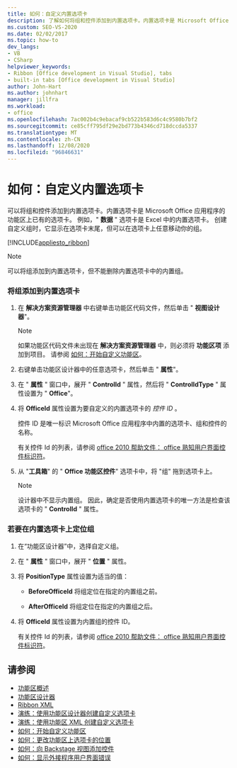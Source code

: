 ```yaml
---
title: 如何：自定义内置选项卡
description: 了解如何将组和控件添加到内置选项卡。内置选项卡是 Microsoft Office 应用程序的功能区上已有的选项卡。
ms.custom: SEO-VS-2020
ms.date: 02/02/2017
ms.topic: how-to
dev_langs:
- VB
- CSharp
helpviewer_keywords:
- Ribbon [Office development in Visual Studio], tabs
- built-in tabs [Office development in Visual Studio]
author: John-Hart
ms.author: johnhart
manager: jillfra
ms.workload:
- office
ms.openlocfilehash: 7ac002b4c9ebacaf9cb522b583d6c4c9580b7bf2
ms.sourcegitcommit: ce85cff795df29e2bd773b4346cd718dccda5337
ms.translationtype: MT
ms.contentlocale: zh-CN
ms.lasthandoff: 12/08/2020
ms.locfileid: "96846631"
---
```

# <a name="how-to-customize-a-built-in-tab"></a>如何：自定义内置选项卡
  可以将组和控件添加到内置选项卡。内置选项卡是 Microsoft Office 应用程序的功能区上已有的选项卡。 例如，" **数据** " 选项卡是 Excel 中的内置选项卡。 创建自定义组时，它显示在选项卡末尾，但可以在选项卡上任意移动你的组。

 [!INCLUDE[appliesto_ribbon](../vsto/includes/appliesto-ribbon-md.md)]

> [!NOTE]
> 可以将组添加到内置选项卡，但不能删除内置选项卡中的内置组。

### <a name="to-add-groups-to-a-built-in-tab"></a>将组添加到内置选项卡

1. 在 **解决方案资源管理器** 中右键单击功能区代码文件，然后单击 " **视图设计器**"。

    > [!NOTE]
    > 如果功能区代码文件未出现在 **解决方案资源管理器** 中，则必须将 **功能区项** 添加到项目。 请参阅 [如何：开始自定义功能区](../vsto/how-to-get-started-customizing-the-ribbon.md)。

2. 右键单击功能区设计器中的任意选项卡，然后单击 " **属性**"。

3. 在 " **属性** " 窗口中，展开 " **ControlId** " 属性，然后将 " **ControlIdType** " 属性设置为 " **Office**"。

4. 将 **OfficeId** 属性设置为要自定义的内置选项卡的 *控件 ID* 。

     控件 ID 是唯一标识 Microsoft Office 应用程序中内置的选项卡、组和控件的名称。

     有关控件 Id 的列表，请参阅 [office 2010 帮助文件： office 熟知用户界面控件标识符](https://www.microsoft.com/download/details.aspx?id=6627)。

5. 从 "**工具箱**" 的 " **Office 功能区控件**" 选项卡中，将 "组" 拖到选项卡上。

    > [!NOTE]
    > 设计器中不显示内置组。 因此，确定是否使用内置选项卡的唯一方法是检查该选项卡的 " **ControlId** " 属性。

### <a name="to-position-groups-on-a-built-in-tab"></a>若要在内置选项卡上定位组

1. 在“功能区设计器”中，选择自定义组。

2. 在 " **属性** " 窗口中，展开 " **位置** " 属性。

3. 将 **PositionType** 属性设置为适当的值：

    - **BeforeOfficeId** 将组定位在指定的内置组之前。

    - **AfterOfficeId** 将组定位在指定的内置组之后。

4. 将 **OfficeId** 属性设置为内置组的控件 ID。

     有关控件 Id 的列表，请参阅 [office 2010 帮助文件： office 熟知用户界面控件标识符](https://www.microsoft.com/download/details.aspx?id=6627)。

## <a name="see-also"></a>请参阅
- [功能区概述](../vsto/ribbon-overview.md)
- [功能区设计器](../vsto/ribbon-designer.md)
- [Ribbon XML](../vsto/ribbon-xml.md)
- [演练：使用功能区设计器创建自定义选项卡](../vsto/walkthrough-creating-a-custom-tab-by-using-the-ribbon-designer.md)
- [演练：使用功能区 XML 创建自定义选项卡](../vsto/walkthrough-creating-a-custom-tab-by-using-ribbon-xml.md)
- [如何：开始自定义功能区](../vsto/how-to-get-started-customizing-the-ribbon.md)
- [如何：更改功能区上选项卡的位置](../vsto/how-to-change-the-position-of-a-tab-on-the-ribbon.md)
- [如何：向 Backstage 视图添加控件](../vsto/how-to-add-controls-to-the-backstage-view.md)
- [如何：显示外接程序用户界面错误](../vsto/how-to-show-add-in-user-interface-errors.md)
